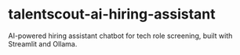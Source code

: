 # talentscout-ai-hiring-assistant
AI-powered hiring assistant chatbot for tech role screening, built with Streamlit and Ollama.
